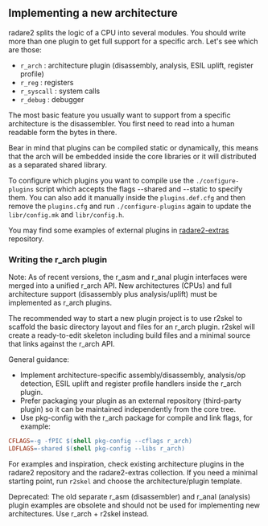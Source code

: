 ## Implementing a new architecture

radare2 splits the logic of a CPU into several modules. You should write more than one plugin to get full support for a specific arch. Let's see which are those:

* `r_arch` : architecture plugin (disassembly, analysis, ESIL uplift, register profile)
* `r_reg` : registers
* `r_syscall` : system calls
* `r_debug` : debugger

The most basic feature you usually want to support from a specific architecture is the disassembler. You first need to read into a human readable form the bytes in there.

Bear in mind that plugins can be compiled static or dynamically, this means that the arch will be embedded inside the core libraries or it will distributed as a separated shared library.

To configure which plugins you want to compile use the `./configure-plugins` script which accepts the flags --shared and --static to specify them. You can also add it manually inside the `plugins.def.cfg` and then remove the `plugins.cfg` and run `./configure-plugins` again to update the `libr/config.mk` and `libr/config.h`.

You may find some examples of external plugins in [radare2-extras](https://github.com/radareorg/radare2-extras) repository.

### Writing the r_arch plugin

Note: As of recent versions, the r_asm and r_anal plugin interfaces were merged into a unified r_arch API. New architectures (CPUs) and full architecture support (disassembly plus analysis/uplift) must be implemented as r_arch plugins.

The recommended way to start a new plugin project is to use r2skel to scaffold the basic directory layout and files for an r_arch plugin. r2skel will create a ready-to-edit skeleton including build files and a minimal source that links against the r_arch API.

General guidance:

* Implement architecture-specific assembly/disassembly, analysis/op detection, ESIL uplift and register profile handlers inside the r_arch plugin.
* Prefer packaging your plugin as an external repository (third-party plugin) so it can be maintained independently from the core tree.
* Use pkg-config with the r_arch package for compile and link flags, for example:

```Makefile
CFLAGS=-g -fPIC $(shell pkg-config --cflags r_arch)
LDFLAGS=-shared $(shell pkg-config --libs r_arch)
```

For examples and inspiration, check existing architecture plugins in the radare2 repository and the radare2-extras collection. If you need a minimal starting point, run `r2skel` and choose the architecture/plugin template.

Deprecated: The old separate r_asm (disassembler) and r_anal (analysis) plugin examples are obsolete and should not be used for implementing new architectures. Use r_arch + r2skel instead.
